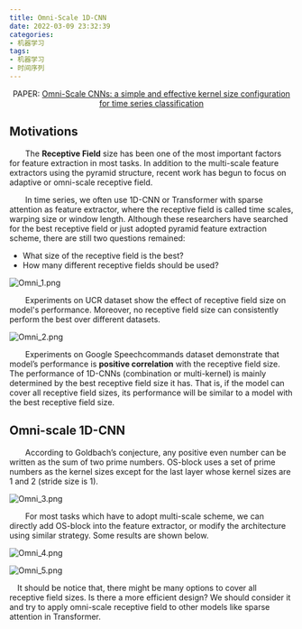 ```yaml
---
title: Omni-Scale 1D-CNN
date: 2022-03-09 23:32:39
categories:
- 机器学习
tags:
- 机器学习
- 时间序列
---
```


<center>PAPER: <a href="https://openreview.net/forum?id=PDYs7Z2XFGv">Omni-Scale CNNs: a simple and effective kernel size configuration for time series classification</a></center>

## Motivations
&emsp;&emsp;The **Receptive Field** size has been one of the most important factors for feature extraction in most tasks. In addition to the multi-scale feature extractors using the pyramid structure, recent work has begun to focus on adaptive or omni-scale receptive field.

&emsp;&emsp;In time series, we often use 1D-CNN or Transformer with sparse attention as feature extractor, where the receptive field is called time scales, warping size or window length. Although these researchers have searched for the best receptive field or just adopted pyramid feature extraction scheme, there are still two questions remained:
* What size of the receptive field is the best?
* How many different receptive fields should be used?

![Omni_1.png](https://s2.loli.net/2022/03/09/Q2SrEGwfhBmRygT.png)

&emsp;&emsp;Experiments on UCR dataset show the effect of receptive field size on model's performance. Moreover, no receptive field size can consistently perform the best over different datasets.

![Omni_2.png](https://s2.loli.net/2022/03/09/O4wKhHdRN2PJL1k.png)

&emsp;&emsp;Experiments on Google Speechcommands dataset demonstrate that model’s performance is **positive correlation** with the receptive field size. The performance of 1D-CNNs (combination or multi-kernel) is mainly determined by the best receptive field size it has. That is, if the model can cover all receptive field sizes, its performance will be similar to a model with the best receptive field size.

## Omni-scale 1D-CNN
&emsp;&emsp;According to Goldbach’s conjecture, any positive even number can be written as the sum of two prime numbers. OS-block uses a set of prime numbers as the kernel sizes except for the last layer whose kernel sizes are $1$ and $2$ (stride size is $1$).

![Omni_3.png](https://s2.loli.net/2022/03/09/hrGjD5gLQtBWlcz.png)

&emsp;&emsp;For most tasks which have to adopt multi-scale scheme, we can directly add OS-block into the feature extractor, or modify the architecture using similar strategy. Some results are shown below.

![Omni_4.png](https://s2.loli.net/2022/03/09/pNIl3LZWinfDGMA.png)

![Omni_5.png](https://s2.loli.net/2022/03/09/iPZmvUYgyB7l18C.png) 

&emsp;It should be notice that, there might be many options to cover all receptive field sizes. Is there a more efficient design? We should consider it and try to apply omni-scale receptive field to other models like sparse attention in Transformer.
